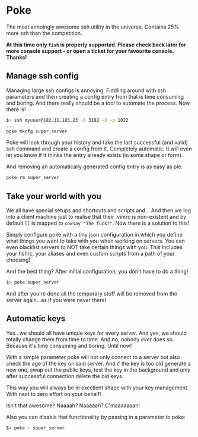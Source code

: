 Poke
====

The most annoingly awesome ssh utility in the universe. Contains 25% more ssh than the competition. 

**At this time only `fish` is properly supported. Please check back later for more console support - or open a ticket for your favourite console. Thanks!**

Manage ssh config
-----------------

Managing large ssh configs is annoying. Fiddling around with ssh parameters and then creating a config entry from that is time consuming and boring. And there really should be a tool to automate the process. Now there is!

```bash
$> ssh myuser@182.11.185.23 -D 3182 -X -p 1022
...
poke mkcfg super_server
```

Poke will look through your history and take the last successful (and valid) ssh command and create a config from it. Completely automatic. It will even let you know if it thinks the entry already exists (in some shape or form).

And removing an automatically generated config entry is as easy as pie. 

```bash
poke rm super_server
```

Take your world with you
------------------------

We all have special setups and shortcuts and scripts and...
And then we log into a client machine just to realise that their .vimrc is non-existent and by default `ll` is mapped to `cowsay "The fuck?"`. Now there is a solution to this!

Simply configure poke with a tiny json configuration in which you define what things you want to take with you when working on servers. You can even blacklist servers to NOT take certain things with you. This includes your fishrc, your aliases and even custom scripts from a path of your choosing!

And the best thing? After initial configuration, you don't have to do a thing!

```bash
$> poke super_server
```

And after you're done all the temporary stuff will be removed from the server again...as if you were never there!

Automatic keys
--------------

Yes...we should all have unique keys for every server. And yes, we should totally change them from time to time. And no, nobody *ever* does so. Because it's time consuming and boring. Until now!

With a simple parameter poke will not only connect to a server but also check the age of the key on said server. And if the key is too old generate a new one, swap out the public keys, test the key in the background and only after successful connection delete the old keys.

This way you will always be in excellent shape with your key management. With next to zero effort on your behalf!


Isn't that awesome? Naaaah? Naaaaah? C'maaaaaaan!

Also you can disable that functionality by passing in a parameter to poke:

```
$> poke - super_server
```
